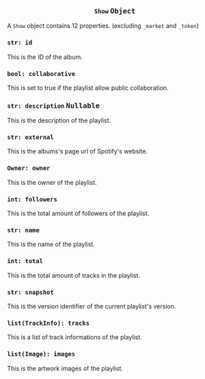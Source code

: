 <h3 align="center"><code>Show</code> <kbd>Object</kbd></h3>

A `Show` object contains 12 properties. (excluding `_market` and `_token`)

### `str: id`
This is the ID of the album.

### `bool: collaborative`
This is set to true if the playlist allow public collaboration.

### `str: description` <kbd>Nullable</kbd>
This is the description of the playlist.

### `str: external`
This is the albums's page url of Spotify's website.

### `Owner: owner`
This is the owner of the playlist.

### `int: followers`
This is the total amount of followers of the playlist.

### `str: name`
This is the name of the playlist.

### `int: total`
This is the total amount of tracks in the playlist.

### `str: snapshot`
This is the version identifier of the current playlist's version.

### `list(TrackInfo): tracks`
This is a list of track informations of the playlist.

### `list(Image): images`
This is the artwork images of the playlist.